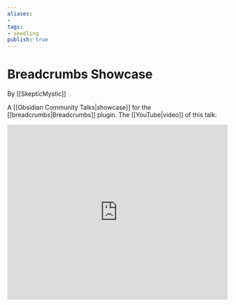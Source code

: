 ```yaml
---
aliases: 
- 
tags:
- seedling
publish: true
---
```


# Breadcrumbs Showcase

By [[SkepticMystic]]

A [[Obsidian Community Talks|showcase]] for the [[breadcrumbs|Breadcrumbs]] plugin. 
The [[YouTube|video]] of this talk:

<iframe width="100%" height="400px" src="https://www.youtube.com/embed/DXXB7fHcArg" title="YouTube video player" frameborder="0" allow="accelerometer; autoplay; clipboard-write; encrypted-media; gyroscope; picture-in-picture" allowfullscreen></iframe>




